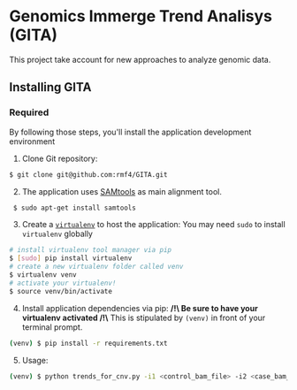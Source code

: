 # Genomics Immerge Trend Analisys (GITA)
  
This project take account for new approaches to analyze genomic data. 


## Installing GITA




### Required

By following those steps, you'll install the application development environment

1. Clone Git repository:
  ```bash
  $ git clone git@github.com:rmf4/GITA.git
  ```
2. The application uses [SAMtools](http://samtools.sourceforge.net/) as main alignment tool.
  ```bash
   $ sudo apt-get install samtools 
  ```

3. Create a [`virtualenv`](https://virtualenv.pypa.io/en/latest/index.html) to host the application:
  You may need `sudo` to install `virtualenv` globally
  ```bash
  # install virtualenv tool manager via pip
  $ [sudo] pip install virtualenv
  # create a new virtualenv folder called venv
  $ virtualenv venv
  # activate your virtualenv!
  $ source venv/bin/activate
  ```

4. Install application dependencies via pip:
  **/!\ Be sure to have your virtualenv activated /!\\**
  This is stipulated by `(venv)` in front of your terminal prompt.

  ```bash
  (venv) $ pip install -r requirements.txt
  ```
5. Usage:

  ```bash
  (venv) $ python trends_for_cnv.py -i1 <control_bam_file> -i2 <case_bam_file> -r <genome_reference_file> -w <window_factor_size> -gff <annotation_file>
  ```
